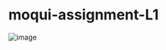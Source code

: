 # moqui-assignment-L1

![image](https://github.com/1Abhishek-tech/moqui-assignment-L1/assets/72329896/f458ea6f-fe42-490d-9eab-d7d4cd6031be)

